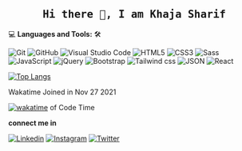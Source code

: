 <!--
## Hi there 👋

- 🔭 I’m currently Studying
- 🌱 And learning React 
- 👀 I’m a self taught Frontend developer
- 📫 You can reach me at mailtosharif31@gmail.com
-->

<h2 align='center'><samp><strong>Hi there 👋, I am Khaja Sharif</strong></samp></h2>




💻 **Languages and Tools:** 🛠️<br>

![Git](https://img.shields.io/badge/-Git-000000?style=flat&logo=git&logoColor=F05032&labelColor=ffffff)
![GitHub](https://img.shields.io/badge/-GitHub-000000?style=flat&logo=github&logoColor=000000&labelColor=ffffff)
![Visual Studio Code](https://img.shields.io/badge/-VSCode-000000?style=flat&logo=visual-studio-code&labelColor=007ACC)
![HTML5](https://img.shields.io/badge/-HTML5-000000?style=flat&logo=html5&logoColor=ffffff&labelColor=E34F26)
![CSS3](https://img.shields.io/badge/-CSS3-000000?style=flat&logo=css3&logoColor=ffffff&labelColor=1572B6) 
![Sass](https://img.shields.io/badge/-Sass-000000?style=flat&logo=sass&logoColor=ffffff&labelColor=%23CC6699)
![JavaScript](https://img.shields.io/badge/-JavaScript-000000?style=flat&logo=javascript)
![jQuery](https://img.shields.io/badge/-jQuery-000000?style=flat&logo=jQuery&logoColor=0769AD&labelColor=ffffff)
![Bootstrap](https://img.shields.io/badge/-Bootstrap-000000?style=flat&logo=bootstrap&logoColor=ffffff&labelColor=563D7C)
![Tailwind css](https://img.shields.io/badge/-tailwindcss-000000?style=flat&logo=tailwindcss&logoColor=0769AD&labelColor=ffffff)
![JSON](https://img.shields.io/badge/-JSON-000000?style=flat&logo=JSON&logoColor=000000&labelColor=ffffff)
![React](https://img.shields.io/badge/-React-000000?style=flat&logo=react)

<!--![Redux](https://img.shields.io/badge/-Redux-000000?style=flat&logo=redux&logoColor=764ABC&labelColor=ffffff)
![Nodejs](https://img.shields.io/badge/-Nodejs-000000?style=flat&logo=Node.js)
![NPM](https://img.shields.io/badge/-npm-000000?style=flat&logo=npm&labelColor=ffffff)
![socket.io](https://img.shields.io/badge/-Socket.Io-000000?style=flat&logo=socket.io&logoColor=000000&labelColor=ffffff)
![Jest](https://img.shields.io/badge/-Jest-000000?style=flat&logo=Jest&logoColor=C21325&labelColor=ffffff)
![PostgreSQL](https://img.shields.io/badge/-PostgreSQL-000000?style=flat&logo=postgresql&logoColor=ffffff&labelColor=336791)
![MySQL](https://img.shields.io/badge/-MySQL-000000?style=flat&logo=mysql&labelColor=ffffff)
![MongoDB](https://img.shields.io/badge/-MongoDB-000000?style=flat&logo=mongodb&labelColor=ffffff)
![Swagger](https://img.shields.io/badge/-Swagger-000000?style=flat&logo=swagger)
![ESlint](https://img.shields.io/badge/-ESlint-000000?style=flat&logo=ESlint&labelColor=4B32C3)

![Windows](https://img.shields.io/badge/-Windows-000000?style=flat&logo=windows&logoColor=ffffff&labelColor=0078D6)
-->



[![Top Langs](https://github-readme-stats.vercel.app/api/top-langs/?username=sharif-22&layout=compact)](https://github.com/sharif-22/github-readme-stats)


Wakatime Joined in Nov 27 2021

[![wakatime](https://wakatime.com/badge/user/ffeef898-5578-4e67-8dc9-ab879e420daf.svg)](https://wakatime.com/@ffeef898-5578-4e67-8dc9-ab879e420daf) of Code Time 



**connect me in**

[![Linkedin](https://img.icons8.com/color/24/linkedin-2--v1.png)](https://www.linkedin.com/in/khaja-sharif-46a236242/) [![Instagram](https://img.icons8.com/fluency/24/instagram-new.png)](https://www.instagram.com/kaja.sharif/) [![Twitter](https://img.icons8.com/color/24/twitter--v1.png)](https://twitter.com/Kajasharif38) 


